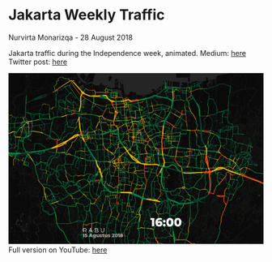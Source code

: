 # Jakarta Weekly Traffic
Nurvirta Monarizqa - 28 August 2018

Jakarta traffic during the Independence week, animated.
Medium: [here](https://medium.com/@nmonarizqa/lalu-lintas-jakarta-di-pekan-kemerdekaan-2f0d67c23240)
Twitter post:  [here](https://twitter.com/nmonarizqa/status/1034855516495724544)



![Traffic GIF](https://raw.githubusercontent.com/nmonarizqa/weekly-viz/master/jakarta-weekly-traffic/rabu.gif)
Full version on YouTube: [here](https://www.youtube.com/watch?v=ddA2lXw6qPU)
